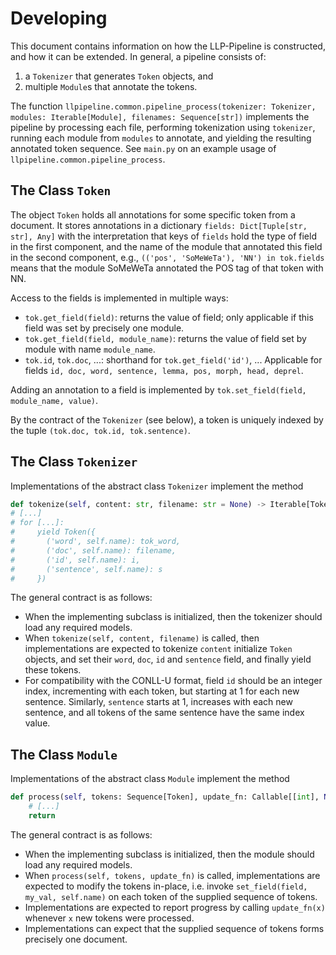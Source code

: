 # Developing

This document contains information on how the LLP-Pipeline is constructed, and how it can be extended. In general, a
pipeline consists of:

1. a `Tokenizer` that generates `Token` objects, and
2. multiple `Module`s that annotate the tokens.

The
function `llpipeline.common.pipeline_process(tokenizer: Tokenizer, modules: Iterable[Module], filenames: Sequence[str])`
implements the pipeline by processing each file, performing tokenization using `tokenizer`, running each module
from `modules` to annotate, and yielding the resulting annotated token sequence. See `main.py` on an example usage
of `llpipeline.common.pipeline_process`.

## The Class `Token`

The object `Token` holds all annotations for some specific token from a document. It stores annotations in a
dictionary `fields: Dict[Tuple[str, str], Any]` with the interpretation that keys of `fields` hold the type of field in
the first component, and the name of the module that annotated this field in the second component,
e.g., `(('pos', 'SoMeWeTa'), 'NN') in tok.fields` means that the module SoMeWeTa annotated the POS tag of that token
with NN.

Access to the fields is implemented in multiple ways:

- `tok.get_field(field)`: returns the value of field; only applicable if this field was set by precisely one module.
- `tok.get_field(field, module_name)`: returns the value of field set by module with name `module_name`.
- `tok.id`, `tok.doc`, ...: shorthand for `tok.get_field('id')`, ... Applicable for
  fields `id, doc, word, sentence, lemma, pos, morph, head, deprel`.

Adding an annotation to a field is implemented by `tok.set_field(field, module_name, value)`.

By the contract of the `Tokenizer` (see below), a token is uniquely indexed by the
tuple `(tok.doc, tok.id, tok.sentence)`.

## The Class `Tokenizer`

Implementations of the abstract class `Tokenizer` implement the method

```python
def tokenize(self, content: str, filename: str = None) -> Iterable[Token]
# [...]
# for [...]:
#     yield Token({
#       ('word', self.name): tok_word,
#       ('doc', self.name): filename,
#       ('id', self.name): i,
#       ('sentence', self.name): s
#     })
```

The general contract is as follows:

- When the implementing subclass is initialized, then the tokenizer should load any required models.
- When ``tokenize(self, content, filename)`` is called, then implementations are expected to tokenize `content`
  initialize `Token` objects, and set their `word`, `doc`, `id` and `sentence` field, and finally yield these tokens.
- For compatibility with the CONLL-U format, field `id` should be an integer index, incrementing with each token, but
  starting at 1 for each new sentence. Similarly, `sentence` starts at 1, increases with each new sentence, and all
  tokens of the same sentence have the same index value.

## The Class `Module`

Implementations of the abstract class `Module` implement the method

```python
def process(self, tokens: Sequence[Token], update_fn: Callable[[int], None], **kwargs) -> None:
    # [...]
    return
```

The general contract is as follows:

- When the implementing subclass is initialized, then the module should load any required models.
- When `process(self, tokens, update_fn)` is called, implementations are expected to modify the tokens in-place, i.e.
  invoke
  ``set_field(field, my_val, self.name)`` on each token of the supplied sequence of tokens.
- Implementations are expected to report progress by calling ``update_fn(x)`` whenever ``x`` new tokens were processed.
- Implementations can expect that the supplied sequence of tokens forms precisely one document.

